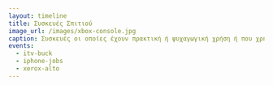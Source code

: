 ```yaml
---
layout: timeline
title: Συσκευές Σπιτιού
image_url: /images/xbox-console.jpg
caption: Συσκευές οι οποίες έχουν πρακτική ή ψυχαγωγική χρήση ή που χρησιμοποιούνται για να πραγματοποιηθούν πλέον καθημερινές ενασχόλησης και βρίσκονται κυρίως σε καθημερινά σπίτια (π.χ. τηλεόραση, κονσόλες, εκτυπωτές, κτλ).
events:
  - itv-buck
  - iphone-jobs
  - xerox-alto
---
```

